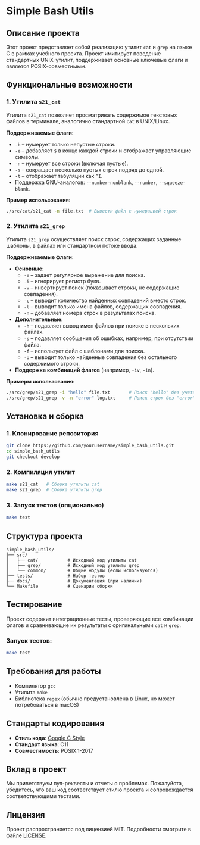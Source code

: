 # Simple Bash Utils

## Описание проекта

Этот проект представляет собой реализацию утилит `cat` и `grep` на языке C в рамках учебного проекта. 
Проект имитирует поведение стандартных UNIX-утилит, поддерживает основные ключевые флаги и является POSIX-совместимым.

## Функциональные возможности

### 1. Утилита `s21_cat`

Утилита `s21_cat` позволяет просматривать содержимое текстовых файлов в терминале, аналогично стандартной `cat` в UNIX/Linux. 

**Поддерживаемые флаги:**
- `-b` – нумерует только непустые строки.
- `-e` – добавляет `$` в конце каждой строки и отображает управляющие символы.
- `-n` – нумерует все строки (включая пустые).
- `-s` – сокращает несколько пустых строк подряд до одной.
- `-t` – отображает табуляции как `^I`.
- Поддержка GNU-аналогов: `--number-nonblank`, `--number`, `--squeeze-blank`.

**Пример использования:**
```bash
./src/cat/s21_cat -n file.txt  # Вывести файл с нумерацией строк
```

### 2. Утилита `s21_grep`

Утилита `s21_grep` осуществляет поиск строк, содержащих заданные шаблоны, в файлах или стандартном потоке ввода.

**Поддерживаемые флаги:**
- **Основные:**
  - `-e` – задает регулярное выражение для поиска.
  - `-i` – игнорирует регистр букв.
  - `-v` – инвертирует поиск (показывает строки, не содержащие совпадения).
  - `-c` – выводит количество найденных совпадений вместо строк.
  - `-l` – выводит только имена файлов, содержащих совпадения.
  - `-n` – добавляет номера строк в результатах поиска.
- **Дополнительные:**
  - `-h` – подавляет вывод имен файлов при поиске в нескольких файлах.
  - `-s` – подавляет сообщения об ошибках, например, при отсутствии файла.
  - `-f` – использует файл с шаблонами для поиска.
  - `-o` – выводит только найденные совпадения без остального содержимого строки.
- **Поддержка комбинаций флагов** (например, `-iv`, `-in`).

**Примеры использования:**
```bash
./src/grep/s21_grep -i "hello" file.txt       # Поиск "hello" без учета регистра
./src/grep/s21_grep -v -n "error" log.txt     # Поиск строк без "error" с нумерацией
```

## Установка и сборка

### 1. Клонирование репозитория
```bash
git clone https://github.com/yourusername/simple_bash_utils.git
cd simple_bash_utils
git checkout develop
```

### 2. Компиляция утилит

```bash
make s21_cat   # Сборка утилиты cat
make s21_grep  # Сборка утилиты grep
```

### 3. Запуск тестов (опционально)

```bash
make test
```

## Структура проекта

```
simple_bash_utils/
├── src/
│   ├── cat/           # Исходный код утилиты cat
│   ├── grep/          # Исходный код утилиты grep
│   └── common/        # Общие модули (если используются)
├── tests/             # Набор тестов
├── docs/              # Документация (при наличии)
└── Makefile           # Сценарии сборки
```

## Тестирование

Проект содержит интеграционные тесты, проверяющие все комбинации флагов и сравнивающие их результаты с оригинальными `cat` и `grep`. 

### Запуск тестов:
```bash
make test
```

## Требования для работы
- Компилятор `gcc`
- Утилита `make`
- Библиотека `regex` (обычно предустановлена в Linux, но может потребоваться в macOS)

## Стандарты кодирования

- **Стиль кода**: [Google C Style](https://google.github.io/styleguide/cppguide.html)
- **Стандарт языка**: C11
- **Совместимость**: POSIX.1-2017

## Вклад в проект

Мы приветствуем пул-реквесты и отчеты о проблемах. 
Пожалуйста, убедитесь, что ваш код соответствует стилю проекта и сопровождается соответствующими тестами.

## Лицензия

Проект распространяется под лицензией MIT. Подробности смотрите в файле [LICENSE](LICENSE).
